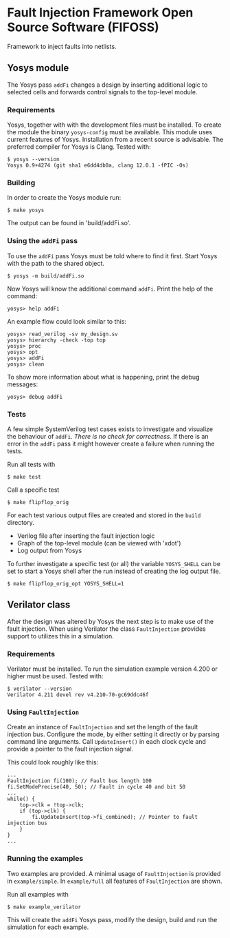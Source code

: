 # Fault Injection Framework Open Source Software (FIFOSS)

Framework to inject faults into netlists.

## Yosys module

The Yosys pass `addFi` changes a design by inserting additional logic to
selected cells and forwards control signals to the top-level module.

### Requirements

Yosys, together with with the development files must be installed.
To create the module the binary `yosys-config` must be available.
This module uses current features of Yosys.
Installation from a recent source is advisable.
The preferred compiler for Yosys is Clang.
Tested with:

    $ yosys --version
    Yosys 0.9+4274 (git sha1 e6dd4db0a, clang 12.0.1 -fPIC -Os)

### Building

In order to create the Yosys module run:

    $ make yosys

The output can be found in 'build/addFi.so'.

### Using the `addFi` pass

To use the `addFi` pass Yosys must be told where to find it first.
Start Yosys with the path to the shared object.

    $ yosys -m build/addFi.so

Now Yosys will know the additional command `addFi`.
Print the help of the command:

    yosys> help addFi

An example flow could look similar to this:

    yosys> read_verilog -sv my_design.sv
    yosys> hierarchy -check -top top
    yosys> proc
    yosys> opt
    yosys> addFi
    yosys> clean

To show more information about what is happening, print the debug messages:

    yosys> debug addFi

### Tests
A few simple SystemVerilog test cases exists to investigate and visualize
the behaviour of `addFi`.
*There is no check for correctness.*
If there is an error in the `addFi` pass it might however create a failure
when running the tests.

Run all tests with

    $ make test

Call a specific test

    $ make flipflop_orig

For each test various output files are created and stored in the `build`
directory.
- Verilog file after inserting the fault injection logic
- Graph of the top-level module (can be viewed with 'xdot')
- Log output from Yosys

To further investigate a specific test (or all) the variable `YOSYS_SHELL` can
be set to start a Yosys shell after the run instead of creating the log output
file.

    $ make flipflop_orig_opt YOSYS_SHELL=1

## Verilator class

After the design was altered by Yosys the next step is to make use of the fault
injection.
When using Verilator the class `FaultInjection` provides support to utilizes
this in a simulation.

### Requirements

Verilator must be installed.
To run the simulation example version 4.200 or higher must be used.
Tested with:

    $ verilator --version
    Verilator 4.211 devel rev v4.210-70-gc69ddc46f

### Using `FaultInjection`

Create an instance of `FaultInjection` and set the length of the fault
injection bus. Configure the mode, by either setting it directly or by parsing
command line arguments. Call `UpdateInsert()` in each clock cycle and provide a
pointer to the fault injection signal.

This could look roughly like this:

    ...
    FaultInjection fi(100); // Fault bus length 100
    fi.SetModePrecise(40, 50); // Fault in cycle 40 and bit 50
    ...
    while() {
        top->clk = !top->clk;
        if (top->clk) {
            fi.UpdateInsert(top->fi_combined); // Pointer to fault injection bus
        }
    }
    ...

### Running the examples

Two examples are provided.
A minimal usage of `FaultInjection` is provided in `example/simple`.
In `example/full` all features of `FaultInjection` are shown.

Run all examples with

    $ make example_verilator

This will create the `addFi` Yosys pass, modify the design, build and run the
simulation for each example.
